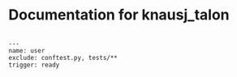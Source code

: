 # Documentation for knausj_talon

```{default-domain} talon

```

```{package} example/knausj_talon
---
name: user
exclude: conftest.py, tests/**
trigger: ready
```

```{file} user.apps.discord.discord.talon

```

```{command} hunt this paste

```
